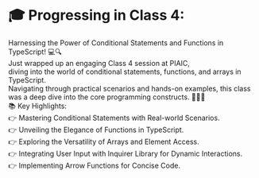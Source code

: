 # 🎓 Progressing in Class 4:
Harnessing the Power of Conditional Statements and Functions in TypeScript! 💻🔍 <br>
Just wrapped up an engaging Class 4 session at PIAIC,<br> diving into the world of conditional statements, functions, and arrays in TypeScript.<br>Navigating through practical scenarios and hands-on examples, this class was a deep dive into the core programming constructs. 🌟👨‍💻<br>
📚 Key Highlights:<br>
👉 Mastering Conditional Statements with Real-world Scenarios.<br>
👉 Unveiling the Elegance of Functions in TypeScript.<br>
👉 Exploring the Versatility of Arrays and Element Access.<br>
👉 Integrating User Input with Inquirer Library for Dynamic Interactions.<br>
👉 Implementing Arrow Functions for Concise Code.<br>
